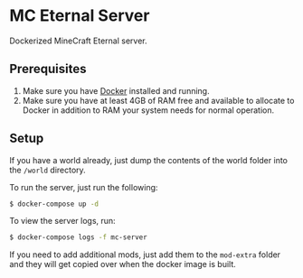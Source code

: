 # MC Eternal Server

Dockerized MineCraft Eternal server.

## Prerequisites

1. Make sure you have [Docker](https://www.docker.com/products/docker-desktop) installed and running.
1. Make sure you have at least 4GB of RAM free and available to allocate to Docker in addition to RAM your system needs for normal operation.

## Setup


If you have a world already, just dump the contents of the world folder into the `/world` directory.

To run the server, just run the following:

```bash
$ docker-compose up -d
```

To view the server logs, run:

```bash
$ docker-compose logs -f mc-server
```

If you need to add additional mods, just add them to the `mod-extra` folder and they will get copied over when the docker image is built.
